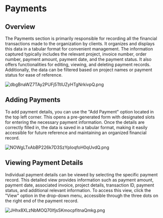 # Payments

## Overview

The Payments section is primarily responsible for recording all the financial transactions made to the organization by clients. It organizes and displays this data in a tabular format for convenient management. The information captured typically includes the relevant project, invoice number, order number, payment amount, payment date, and the payment status. It also offers functionalities for editing, viewing, and deleting payment records. Additionally, the data can be filtered based on project names or payment status for ease of reference.

![dbgBnaWZ7TAy2PUFj5TtIUZyHTgNrkivpQ.png](Payments%20f939ffb2eeed49abaedb5234eb088548/dbgBnaWZ7TAy2PUFj5TtIUZyHTgNrkivpQ.png)

## Adding Payments

To add payment details, you can use the "Add Payment" option located in the top left corner. This opens a pre-generated form with designated slots for entering the necessary payment information. Once the details are correctly filled in, the data is saved in a tabular format, making it easily accessible for future reference and maintaining an organized financial record.

![NOWgLTxAbBP226k7D3SzYpIoqfoH0qUvdQ.png](Payments%20f939ffb2eeed49abaedb5234eb088548/NOWgLTxAbBP226k7D3SzYpIoqfoH0qUvdQ.png)

## Viewing Payment Details

Individual payment details can be viewed by selecting the specific payment record. This detailed view provides information such as payment amount, payment date, associated invoice, project details, transaction ID, payment status, and additional relevant information. To access this view, click the "View" option in the drop-down menu, accessible through the three dots on the right end of the payment record.

![JHhx8XLzNbMOQ70lfjsSKmocpfitnaQmkg.png](Payments%20f939ffb2eeed49abaedb5234eb088548/JHhx8XLzNbMOQ70lfjsSKmocpfitnaQmkg.png)
